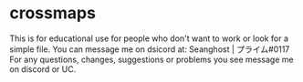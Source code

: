 # crossmaps
This is for educational use for people who don't want to work or look for a simple file.
You can message me on dsicord at: Seanghost | プライム#0117
For any questions, changes, suggestions or problems you see message me on discord or UC.
